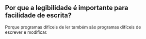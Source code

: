 ## Por que a legibilidade é importante para facilidade de escrita?

Porque programas difíceis de ler também são programas difíceis de escrever e modificar.

